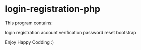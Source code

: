 # login-registration-php

This program contains:

login
registration
account verification
password reset
bootstrap

Enjoy Happy Codding :)
